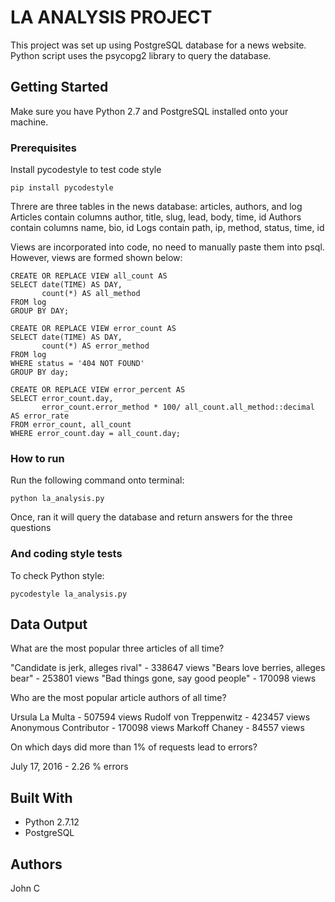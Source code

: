 # LA ANALYSIS PROJECT

This project was set up using PostgreSQL database for a news website.
Python script uses the psycopg2 library to query the database. 

## Getting Started

Make sure you have Python 2.7 and PostgreSQL installed onto your machine.

### Prerequisites

Install pycodestyle to test code style

```
pip install pycodestyle
```

Threre are three tables in the news database: articles, authors, and log
Articles contain columns author, title, slug, lead, body, time, id
Authors contain columns name, bio, id
Logs contain path, ip, method, status, time, id

Views are incorporated into code, no need to manually paste them into psql.
However, views are formed shown below:

```
CREATE OR REPLACE VIEW all_count AS
SELECT date(TIME) AS DAY,
       count(*) AS all_method 
FROM log 
GROUP BY DAY;
```

```
CREATE OR REPLACE VIEW error_count AS 
SELECT date(TIME) AS DAY, 
       count(*) AS error_method 
FROM log 
WHERE status = '404 NOT FOUND' 
GROUP BY day;
```

```
CREATE OR REPLACE VIEW error_percent AS 
SELECT error_count.day, 
       error_count.error_method * 100/ all_count.all_method::decimal AS error_rate 
FROM error_count, all_count 
WHERE error_count.day = all_count.day;
```

### How to run

Run the following command onto terminal:

```
python la_analysis.py
```

Once, ran it will query the database and return answers for the three questions

### And coding style tests

To check Python style: 

```
pycodestyle la_analysis.py
```

## Data Output

What are the most popular three articles of all time?

  "Candidate is jerk, alleges rival"  -  338647  views
  "Bears love berries, alleges bear"  -  253801  views
  "Bad things gone, say good people"  -  170098  views

Who are the most popular article authors of all time?

  Ursula La Multa  -  507594  views
  Rudolf von Treppenwitz  -  423457  views
  Anonymous Contributor  -  170098  views
  Markoff Chaney  -  84557  views

On which days did more than 1% of requests lead to errors?

  July 17, 2016  -  2.26 % errors

## Built With

* Python 2.7.12
* PostgreSQL

## Authors

John C
